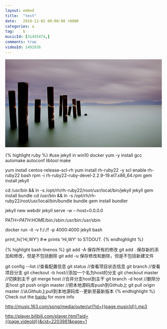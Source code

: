 ```yaml
---
layout: embed
title:  "test"
date:   2018-12-02 00:00:00 +0000
categories: a
tag:	b
musicId: [31445474,]
comments: true
videoId: 1492936
---
```


![](../assets/img/0.jpg)  
<!--img src="../assets/img/0.jpg" width="70%" height="70%" /-->  

{% highlight ruby %}
#use jekyll in win10 docker
yum -y install gcc automake autoconf libtool make

yum install centos-release-scl-rh
yum install rh-ruby22  -y
scl enable rh-ruby22 bash
rpm -i rh-ruby22-ruby-devel-2.2.9-19.el7.x86_64.rpm
gem install jekyll

cd /usr/bin && ln -s /opt/rh/rh-ruby22/root/usr/local/bin/jekyll jekyll
gem install bundle
cd /usr/bin && ln -s /opt/rh/rh-ruby22/root/usr/local/bin/bundle bundle
gem install bundler

jekyll new webdir
jekyll serve -w --host=0.0.0.0

PATH=$PATH:$HOME/bin:/sbin:/usr/bin:/usr/sbin

docker run -it -v f:/:/f -p 4000:4000 jekyll bash

print_hi('Hi,WY')
#=> prints 'Hi,WY' to STDOUT.
{% endhighlight %}

{% highlight bash linenos %}
git add -A 保存所有的修改
git add . 保存新的添加和修改，但是不包括删除
git add -u 保存修改和删除，但是不包括新建文件

git config --list //查看配置信息
git status //查看项目状态信息
git branch //查看项目分支
git checkout -b host//添加一个名为host的分支
git checkout master //切换到主干
git merge host //合并分支host到主干
git branch -d host //删除分支host
git push origin master //把本地源码库push到Github上
git pull origin master //从Github上pull到本地源码库--更新至最新版本
{% endhighlight %}
Check out the [baidu][baidu] for more info 

[baidu]: https://baidu.com
<mp3>http://music.163.com/song/media/outer/url?id={{page.musicId}}.mp3</mp3> <br/>

<mp4>http://player.bilibili.com/player.html?aid={{page.videoId}}&cid=2203981&page=1</mp4>


